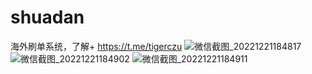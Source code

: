 # shuadan
海外刷单系统，了解+ https://t.me/tigerczu
![微信截图_20221221184817](https://user-images.githubusercontent.com/121654454/211259108-1012ea58-93f7-4d6a-8f83-7b6c93ccb4a2.png)
![微信截图_20221221184902](https://user-images.githubusercontent.com/121654454/211259114-eb62ff12-392c-4031-812c-10dca2e2cb21.png)
![微信截图_20221221184911](https://user-images.githubusercontent.com/121654454/211259117-1773bfdf-dd62-417d-9c28-82bd169a2c06.png)
